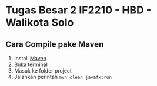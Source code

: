 # Tugas Besar 2 IF2210 - HBD - Walikota Solo

## Cara Compile pake Maven

1. Install [Maven](https://maven.apache.org/download.cgi)
2. Buka terminal
3. Masuk ke folder project
4. Jalankan perintah `mvn clean javafx:run`
